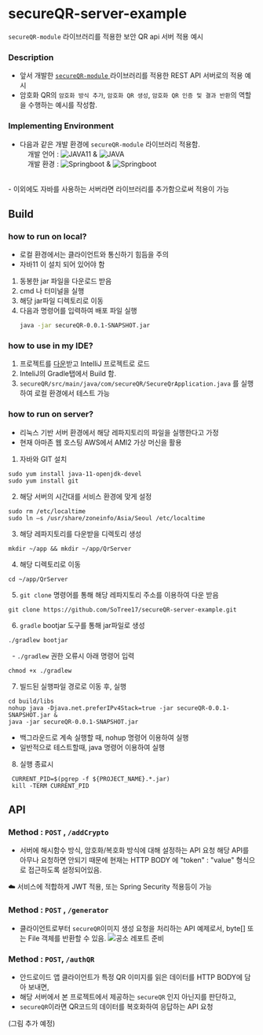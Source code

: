 # secureQR-server-example
`secureQR-module` 라이브러리를 적용한 보안 QR api 서버 적용 예시

<!--OSS_dev_competition, 공개SW 개발자 대회-->

### Description 
<!--- QR코드를 이용한 간편 결제부터, 신원 인증까지 QR코드의 활용은 더 증가하는 추세임.-->
<!--- 그런데 QR코드는 `큐싱` 이라고 하여 보안관련 이슈가 있음. --->
<!--- 따라서 QR코드가 갖는 데이터를 암호화 하는 라이브러리를 생성함으로써 IT 산업 전반의 보안과 신뢰성을 향상시키는 공개SW를 개발하고자함--->
- 앞서 개발한 <a href="https://github.com/SoTree17/secureQR-module"> `secureQR-module` </a> 라이브러리를 적용한 REST API 서버로의 적용 예시
- 암호화 QR의 `암호화 방식 추가`, `암호화 QR 생성`, `암호화 QR 인증 및 결과 반환`의 역할을 수행하는 예시를 작성함. 

### Implementing Environment
- 다음과 같은 개발 환경에 `secureQR-module` 라이브러리 적용함.<br/>
 &nbsp;&nbsp;&nbsp;&nbsp;개발 언어 : ![JAVA11](http://img.shields.io/badge/-Java11-006cb7?style=flat&logo=Java) & ![JAVA](http://img.shields.io/badge/-Javascript-006cb7?style=flat&logo=Javascript)<br/>
  &nbsp;&nbsp;&nbsp;&nbsp;개발 환경 :  ![Springboot](http://img.shields.io/badge/-Springboot2.5.4-000000?style=flat&logo=springboot) & ![Springboot](http://img.shields.io/badge/-Gradle7.1.1-006cb7?style=flat&logo=gradle)

<br/>
- 이외에도 자바를 사용하는 서버라면 라이브러리를 추가함으로써 적용이 가능

 
## Build
### how to run on local?
- 로컬 환경에서는 클라이언트와 통신하기 힘듬을 주의 
- 자바11 이 설치 되어 있어야 함
1. 동봉한 jar 파일을 다운로드 받음
2. cmd 나 터미널을 실행
3. 해당 jar파일 디렉토리로 이동
4. 다음과 명령어를 입력하여 배포 파일 실행 
     ``` sh
     java -jar secureQR-0.0.1-SNAPSHOT.jar
     ```

### how to use in my IDE? 
1. 프로젝트를 [다운](https://github.com/SoTree17/secureQR-server-example/archive/refs/heads/main.zip)받고 IntelliJ 프로젝트로 로드
2. InteliJ의 Gradle탭에서 Build 함.
3. <code>secureQR/src/main/java/com/secureQR/SecureQrApplication.java</code> 를 실행하여 로컬 환경에서 테스트 가능

### how to run on server? 
- 리눅스 기반 서버 환경에서 해당 레파지토리의 파일을 실행한다고 가정
- 현재 아마존 웹 호스팅 AWS에서 AMI2 가상 머신을 활용
1. 자바와 GIT 설치
```
sudo yum install java-11-openjdk-devel
sudo yum install git
```
2. 해당 서버의 시간대를 서비스 환경에 맞게 설정
```
sudo rm /etc/localtime
sudo ln –s /usr/share/zoneinfo/Asia/Seoul /etc/localtime
```
3. 해당 레파지토리를 다운받을 디렉토리 생성
```
mkdir ~/app && mkdir ~/app/QrServer
```
4. 해당 디렉토리로 이동
``` 
cd ~/app/QrServer
```
5. `git clone` 명령어를 통해 해당 레파지토리 주소를 이용하여 다운 받음
```
git clone https://github.com/SoTree17/secureQR-server-example.git
```
6. `gradle` bootjar 도구를 통해 jar파일로 생성
```
./gradlew bootjar 
```
 &nbsp; - `./gradlew` 권한 오류시 아래 명령어 입력
```
chmod +x ./gradlew
```

7. 빌드된 실행파일 경로로 이동 후, 실행
```
cd build/libs
nohup java -Djava.net.preferIPv4Stack=true -jar secureQR-0.0.1-SNAPSHOT.jar & 
java -jar secureQR-0.0.1-SNAPSHOT.jar 
```
- 백그라운드로 계속 실행할 때, nohup 명령어 이용하여 실행
- 일반적으로 테스트할때, java 명령어 이용하여 실행

8. 실행 종료시
```
 CURRENT_PID=$(pgrep -f ${PROJECT_NAME}.*.jar)
 kill -TERM CURRENT_PID
```

## API
### Method : `POST` , `/addCrypto` 
- 서버에 해시함수 방식, 암호화/복호화 방식에 대해 설정하는 API 요청
해당 API를 아무나 요청하면 안되기 때문에 현재는 HTTP BODY 에 "token" : "value" 형식으로 접근하도록 설정되어있음.

☁️ 서비스에 적합하게 JWT 적용, 또는 Spring Security 적용등이 가능

### Method : `POST` , `/generator` 
- 클라이언트로부터 `secureQR`이미지 생성 요청을 처리하는 API 예제로서, byte[] 또는 File 객체를 반환할 수 있음. 
![공소 레포트 준비](https://user-images.githubusercontent.com/54317409/132018326-60096090-bdde-44c1-9fa8-66027785dc24.png)

### Method : `POST`, `/authQR`
- 안드로이드 앱 클라이언트가 특정 QR 이미지를 읽은 데이터를 HTTP BODY에 담아 보내면,
- 해당 서버에서 본 프로젝트에서 제공하는 `secureQR` 인지 아닌지를 판단하고,
- `secureQR`이라면 QR코드의 데이터를 복호화하여 응답하는 API 요청

(그림 추가 예정)
